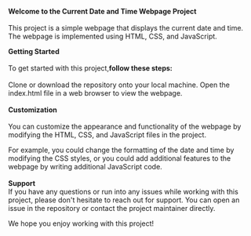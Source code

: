 <b>Welcome to the Current Date and Time Webpage Project</b>
<br>
<br>
This project is a simple webpage that displays the current date and time. The webpage is implemented using HTML, CSS, and JavaScript.

<b>Getting Started</b>
<br>
<br>
To get started with this project,<b>follow these steps:</b>
<br>
<br>
Clone or download the repository onto your local machine.
Open the index.html file in a web browser to view the webpage.
<br>
<br>
<b>Customization</b>
<br>
<br>
You can customize the appearance and functionality of the webpage by modifying the HTML, CSS, and JavaScript files in the project.

For example, you could change the formatting of the date and time by modifying the CSS styles, or you could add additional features to the webpage by writing additional JavaScript code.
<br>
<br>
<b>Support</b><br>
If you have any questions or run into any issues while working with this project, please don't hesitate to reach out for support. You can open an issue in the repository or contact the project maintainer directly.

We hope you enjoy working with this project!
